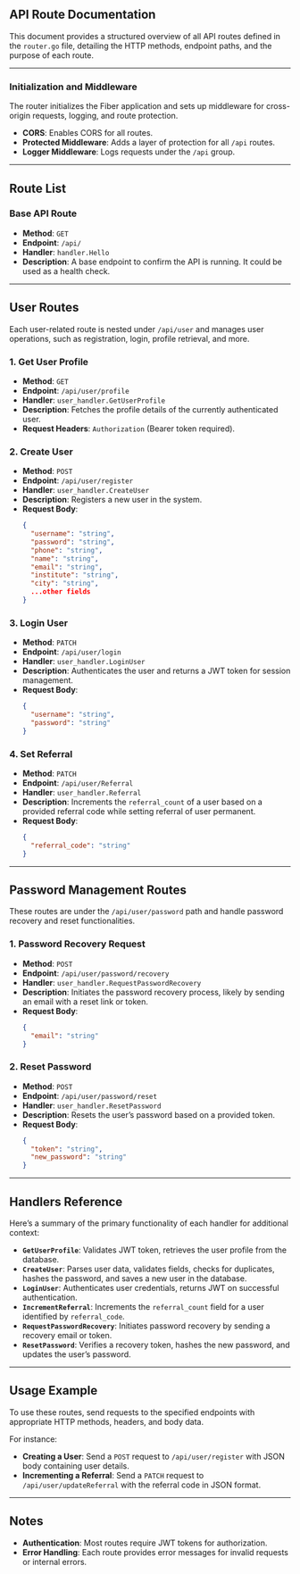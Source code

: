 ## **API Route Documentation**

This document provides a structured overview of all API routes defined in the `router.go` file, detailing the HTTP methods, endpoint paths, and the purpose of each route.

---

### **Initialization and Middleware**

The router initializes the Fiber application and sets up middleware for cross-origin requests, logging, and route protection.
- **CORS**: Enables CORS for all routes.
- **Protected Middleware**: Adds a layer of protection for all `/api` routes.
- **Logger Middleware**: Logs requests under the `/api` group.

---

## **Route List**

### **Base API Route**

- **Method**: `GET`
- **Endpoint**: `/api/`
- **Handler**: `handler.Hello`
- **Description**: A base endpoint to confirm the API is running. It could be used as a health check.

---

## **User Routes**

Each user-related route is nested under `/api/user` and manages user operations, such as registration, login, profile retrieval, and more.

### **1. Get User Profile**

- **Method**: `GET`
- **Endpoint**: `/api/user/profile`
- **Handler**: `user_handler.GetUserProfile`
- **Description**: Fetches the profile details of the currently authenticated user.
- **Request Headers**: `Authorization` (Bearer token required).

### **2. Create User**

- **Method**: `POST`
- **Endpoint**: `/api/user/register`
- **Handler**: `user_handler.CreateUser`
- **Description**: Registers a new user in the system.
- **Request Body**:
  ```json
  {
    "username": "string",
    "password": "string",
    "phone": "string",
    "name": "string",
    "email": "string",
    "institute": "string",
    "city": "string",
    ...other fields
  }
  ```

### **3. Login User**

- **Method**: `PATCH`
- **Endpoint**: `/api/user/login`
- **Handler**: `user_handler.LoginUser`
- **Description**: Authenticates the user and returns a JWT token for session management.
- **Request Body**:
  ```json
  {
    "username": "string",
    "password": "string"
  }
  ```

### **4. Set Referral**

- **Method**: `PATCH`
- **Endpoint**: `/api/user/Referral`
- **Handler**: `user_handler.Referral`
- **Description**: Increments the `referral_count` of a user based on a provided referral code while setting referral of user permanent.
- **Request Body**:
  ```json
  {
    "referral_code": "string"
  }
  ```

---

## **Password Management Routes**

These routes are under the `/api/user/password` path and handle password recovery and reset functionalities.

### **1. Password Recovery Request**

- **Method**: `POST`
- **Endpoint**: `/api/user/password/recovery`
- **Handler**: `user_handler.RequestPasswordRecovery`
- **Description**: Initiates the password recovery process, likely by sending an email with a reset link or token.
- **Request Body**:
  ```json
  {
    "email": "string"
  }
  ```

### **2. Reset Password**

- **Method**: `POST`
- **Endpoint**: `/api/user/password/reset`
- **Handler**: `user_handler.ResetPassword`
- **Description**: Resets the user’s password based on a provided token.
- **Request Body**:
  ```json
  {
    "token": "string",
    "new_password": "string"
  }
  ```

---

## **Handlers Reference**

Here’s a summary of the primary functionality of each handler for additional context:

- **`GetUserProfile`**: Validates JWT token, retrieves the user profile from the database.
- **`CreateUser`**: Parses user data, validates fields, checks for duplicates, hashes the password, and saves a new user in the database.
- **`LoginUser`**: Authenticates user credentials, returns JWT on successful authentication.
- **`IncrementReferral`**: Increments the `referral_count` field for a user identified by `referral_code`.
- **`RequestPasswordRecovery`**: Initiates password recovery by sending a recovery email or token.
- **`ResetPassword`**: Verifies a recovery token, hashes the new password, and updates the user’s password.

---

## **Usage Example**

To use these routes, send requests to the specified endpoints with appropriate HTTP methods, headers, and body data.

For instance:
- **Creating a User**: Send a `POST` request to `/api/user/register` with JSON body containing user details.
- **Incrementing a Referral**: Send a `PATCH` request to `/api/user/updateReferral` with the referral code in JSON format.

---

## **Notes**

- **Authentication**: Most routes require JWT tokens for authorization.
- **Error Handling**: Each route provides error messages for invalid requests or internal errors.
